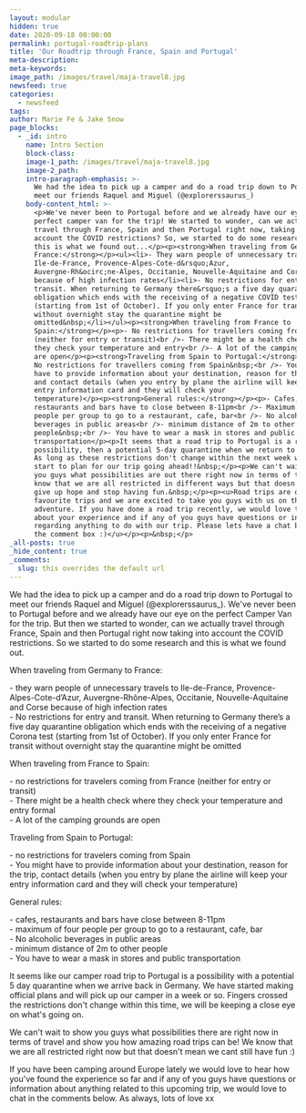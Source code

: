 ```yaml
---
layout: modular
hidden: true
date: 2020-09-18 00:00:00
permalink: portugal-roadtrip-plans
title: 'Our Roadtrip through France, Spain and Portugal'
meta-description:
meta-keywords:
image_path: /images/travel/maja-travel8.jpg
newsfeed: true
categories:
  - newsfeed
tags:
author: Marie Fe & Jake Snow
page_blocks:
  - _id: intro
    name: Intro Section
    block-class:
    image-1_path: /images/travel/maja-travel8.jpg
    image-2_path:
    intro-paragraph-emphasis: >-
      We had the idea to pick up a camper and do a road trip down to Portugal to
      meet our friends Raquel and Miguel (@explorerssaurus_)
    body-content_html: >-
      <p>We've never been to Portugal before and we already have our eye on the
      perfect camper van for the trip! We started to wonder, can we actually
      travel through France, Spain and then Portugal right now, taking into
      account the COVID restrictions? So, we started to do some research and
      this is what we found out...</p><p><strong>When traveling from Germany to
      France:</strong></p><ul><li>- They warn people of unnecessary travels to
      Ile-de-France, Provence-Alpes-Cote-d&rsquo;Azur,
      Auvergne-Rh&ocirc;ne-Alpes, Occitanie, Nouvelle-Aquitaine and Corse
      because of high infection rates</li><li>- No restrictions for entry and
      transit. When returning to Germany there&rsquo;s a five day quarantine
      obligation which ends with the receiving of a negative COVID test
      (starting from 1st of October). If you only enter France for transit
      without overnight stay the quarantine might be
      omitted&nbsp;</li></ul><p><strong>When traveling from France to
      Spain:</strong></p><p>- No restrictions for travellers coming from France
      (neither for entry or transit)<br />- There might be a health check where
      they check your temperature and entry<br />- A lot of the camping grounds
      are open</p><p><strong>Traveling from Spain to Portugal:</strong></p><p>-
      No restrictions for travellers coming from Spain&nbsp;<br />- You might
      have to provide information about your destination, reason for the trip
      and contact details (when you entry by plane the airline will keep your
      entry information card and they will check your
      temperature)</p><p><strong>General rules:</strong></p><p>- Cafes,
      restaurants and bars have to close between 8-11pm<br />- Maximum of four
      people per group to go to a restaurant, cafe, bar<br />- No alcoholic
      beverages in public areas<br />- minimum distance of 2m to other
      people&nbsp;<br />- You have to wear a mask in stores and public
      transportation</p><p>It seems that a road trip to Portugal is a real
      possibility, then a potential 5-day quarantine when we return to Germany.
      As long as these restrictions don't change within the next week we will
      start to plan for our trip going ahead!!&nbsp;</p><p>We can't wait to show
      you guys what possibilities are out there right now in terms of travel. We
      know that we are all restricted in different ways but that doesn't mean we
      give up hope and stop having fun.&nbsp;</p><p><u>Road trips are our
      favourite trips and we are excited to take you guys with us on this next
      adventure. If you have done a road trip recently, we would love to hear
      about your experience and if any of you guys have questions or information
      regarding anything to do with our trip. Please lets have a chat below in
      the comment box :)</u></p><p>&nbsp;</p>
_all-posts: true
_hide_content: true
_comments:
  slug: this overrides the default url
---
```


We had the idea to pick up a camper and do a road trip down to Portugal to meet our friends Raquel and Miguel (@explorerssaurus\_). We've never been to Portugal before and we already have our eye on the perfect Camper Van for the trip. But then we started to wonder, can we actually travel through France, Spain and then Portugal right now taking into account the COVID restrictions. So we started to do some research and this is what we found out.

When traveling from Germany to France:

\- they warn people of unnecessary travels to Ile-de-France, Provence-Alpes-Cote-d’Azur, Auvergne-Rh&ocirc;ne-Alpes, Occitanie, Nouvelle-Aquitaine and Corse because of high infection rates<br>\- No restrictions for entry and transit. When returning to Germany there’s a five day quarantine obligation which ends with the receiving of a negative Corona test (starting from 1st of October). If you only enter France for transit without overnight stay the quarantine might be omitted&nbsp;

When traveling from France to Spain:

\- no restrictions for travelers coming from France (neither for entry or transit)<br>\- There might be a health check where they check your temperature and entry formal<br>\- A lot of the camping grounds are open

Traveling from Spain to Portugal:

\- no restrictions for travelers coming from Spain&nbsp;<br>\- You might have to provide information about your destination, reason for the trip, contact details (when you entry by plane the airline will keep your entry information card and they will check your temperature)

General rules:

\- cafes, restaurants and bars have close between 8-11pm<br>\- maximum of four people per group to go to a restaurant, cafe, bar<br>\- No alcoholic beverages in public areas<br>\- minimum distance of 2m to other people&nbsp;<br>\- You have to wear a mask in stores and public transportation

It seems like our camper road trip to Portugal is a possibility with a potential 5 day quarantine when we arrive back in Germany. We have started making official plans and will pick up our camper in a week or so. Fingers crossed the restrictions don't change within this time, we will be keeping a close eye on what's going on.

We can't wait to show you guys what possibilities there are right now in terms of travel and show you how amazing road trips can be\! We know that we are all restricted right now but that doesn't mean we cant still have fun :)

If you have been camping around Europe lately we would love to hear how you've found the experience so far and if any of you guys have questions or information about anything related to this upcoming trip, we would love to chat in the comments below. As always, lots of love xx&nbsp;

&nbsp;

&nbsp;